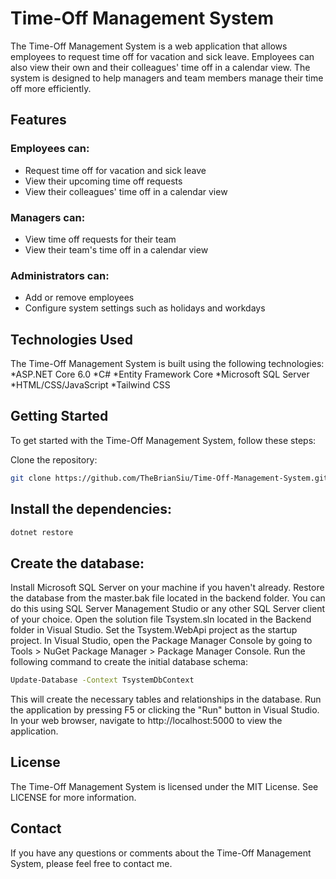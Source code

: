 # Time-Off Management System
The Time-Off Management System is a web application that allows employees to request time off for vacation and sick leave. Employees can also view their own and their colleagues' time off in a calendar view. The system is designed to help managers and team members manage their time off more efficiently.

## Features

### Employees can:
* Request time off for vacation and sick leave
* View their upcoming time off requests
* View their colleagues' time off in a calendar view

### Managers can:
* View time off requests for their team
* View their team's time off in a calendar view

### Administrators can:
* Add or remove employees
* Configure system settings such as holidays and workdays

## Technologies Used
The Time-Off Management System is built using the following technologies:
*ASP.NET Core 6.0
*C#
*Entity Framework Core
*Microsoft SQL Server
*HTML/CSS/JavaScript
*Tailwind CSS


## Getting Started
To get started with the Time-Off Management System, follow these steps:

Clone the repository:

```bash
git clone https://github.com/TheBrianSiu/Time-Off-Management-System.git
```
## Install the dependencies:

```bash
dotnet restore
```

## Create the database:

Install Microsoft SQL Server on your machine if you haven't already.
Restore the database from the master.bak file located in the backend folder. You can do this using SQL Server Management Studio or any other SQL Server client of your choice.
Open the solution file Tsystem.sln located in the Backend folder in Visual Studio.
Set the Tsystem.WebApi project as the startup project.
In Visual Studio, open the Package Manager Console by going to Tools > NuGet Package Manager > Package Manager Console.
Run the following command to create the initial database schema:

```bash
Update-Database -Context TsystemDbContext
```

This will create the necessary tables and relationships in the database.
Run the application by pressing F5 or clicking the "Run" button in Visual Studio.
In your web browser, navigate to http://localhost:5000 to view the application.


## License
The Time-Off Management System is licensed under the MIT License. See LICENSE for more information.

## Contact
If you have any questions or comments about the Time-Off Management System, please feel free to contact me.

